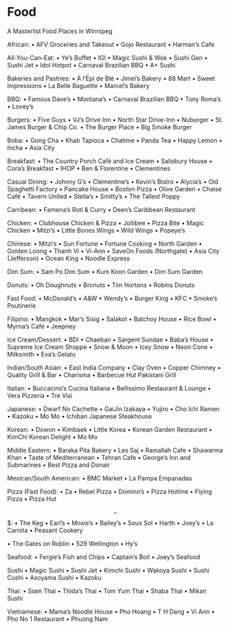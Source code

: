 # Food
A Masterlist Food Places in Winnipeg

African:
 • AFV Groceries and Takeout
 • Gojo Restaurant
 • Harman’s Cafe

All-You-Can-Eat:
 • Ye’s Buffet
 • IGI
 • Magic Sushi & Wok
 • Sushi Gen
 • Sushi Jet
 • Idol Hotpot
 • Carnaval Brazilian BBQ
 • A+ Sushi

Bakeries and Pastries:
 • À l’Épi de Blé
 • Jimel’s Bakery
 • 88 Mart
 • Sweet Impressions
 • La Belle Baguette
 • Marcel’s Bakery

BBQ:
 • Famous Dave’s
 • Montana’s
 • Carnaval Brazilian BBQ
 • Tony Roma’s
 • Lovey’s

Burgers:
 • Five Guys
 • VJ’s Drive Inn
 • North Star Drive-Inn
 • Nuburger
 • St. James Burger & Chip Co.
 • The Burger Place
 • Big Smoke Burger

Boba:
 • Gong Cha
 • Khab Tapioca
 • Chatime
 • Panda Tea
 • Happy Lemon
 • Incha
 • Asia City

Breakfast:
 • The Country Porch Café and Ice Cream
 • Salisbury House
 • Cora’s Breakfast
 • IHOP
 • Ben & Florentine
 • Clementines

Casual Dining:
 • Johnny G’s
 • Clementine’s
 • Kevin’s Bistro
 • Alycia’s
 • Old Spaghetti Factory
 • Pancake House
 • Boston Pizza
 • Olive Garden
 • Chaise Café
 • Tavern United
 • Stella’s
 • Smitty’s
 • The Tallest Poppy

Carribean:
 • Famena’s Roti & Curry
 • Deen’s Caribbean Restaurant

Chicken:
 • Clubhouse Chicken & Pizza
 • Jollibee
 • Pizza Bite
 • Magic Chicken
 • Mitzi’s
 • Little Bones Wings
 • Wild Wings
 • Popeye’s

Chinese:
 • Mitzi’s
 • Sun Fortune
 • Fortune Cooking
 • North Garden
 • Golden Loong
 • Thanh Vi
 • Vi-Ann
 • SaveOn Foods (Northgate)
 • Asia City (Jefferson)
 • Ocean King
 • Noodle Express

Dim Sum:
 • Sam Po Dim Sum
 • Kum Koon Garden
 • Dim Sum Garden

Donuts:
 • Oh Doughnuts
 • Bronuts
 • Tim Hortons
 • Robins Donuts

Fast Food:
 • McDonald’s
 • A&W
 • Wendy’s
 • Burger King
 • KFC
 • Smoke’s Poutinerie

Filipino:
 • Mangkok
 • Mar’s Sisig
 • Salakot
 • Batchoy House
 • Rice Bowl
 • Myrna’s Café
 • Jeepney

Ice Cream/Dessert:
 • BDI
 • Chaeban
 • Sargent Sundae
 • Baba’s House
 • Supreme Ice Cream Shoppe
 • Snow & Moon
 • Icey Snow
 • Neon Cone
 • Milksmith
 • Eva’s Gelato

Indian/South Asian:
 • East India Company
 • Clay Oven
 • Copper Chimney
 • Quality Grill & Bar
 • Charisma
 • Barbecue Hut Pakistani Grill

Italian:
 • Buccacino’s Cucina Italiana
 • Bellissimo Restaurant & Lounge
 • Vera Pizzeria
 • Tre Visi

Japanese:
 • Dwarf No Cachette
 • GaiJin Izakaya
 • Yujiro
 • Cho Ichi Ramen
 • Kazoku
 • Mo Mo
 • Ichiban Japanese Steakhouse

Korean:
 • Dowon
 • Kimbaek
 • Little Korea
 • Korean Garden Restaurant
 • KimChi Korean Delight
 • Mo Mo 

Middle Eastern:
 • Baraka Pita Bakery
 • Les Saj
 • Ramallah Cafe
 • Shawarma Khan
 • Taste of Mediterranean
 • Tehran Cafe
 • George’s Inn and Submarines
 • Best Pizza and Donair

Mexican/South American:
 • BMC Market
 • La Pampa Empanadas

Pizza (Fast Food):
 • Za
 • Rebel Pizza
 • Domino’s
 • Pizza Hotline
 • Flying Pizza
 • Pizza Hut

$$-$$$:
 • The Keg
 • Earl’s
 • Moxie’s
 • Bailey’s
 • Sous Sol
 • Harth
 • Joey’s 
 • La Carnita
 • Peasant Cookery

$$$$
 • The Gates on Roblin
 • 529 Wellington
 • Hy’s

Seafood:
 • Fergie’s Fish and Chips
 • Captain’s Boil
 • Joey’s Seafood

Sushi
 • Magic Sushi
 • Sushi Jet
 • Kimchi Sushi
 • Wakoya Sushi
 • Sushi Cushi
 • Asoyama Sushi
 • Kazoku

Thai:
 • Siam Thai
 • Thida’s Thai
 • Tom Yum Thai
 • Shaba Thai
 • Mikan Sushi

Vietnamese:
 • Mama’s Noodle House
 • Pho Hoang
 • T H Dang
 • Vi Ann
 • Pho No 1 Restaurant
 • Phuong Nam
